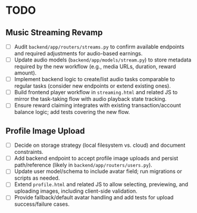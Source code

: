 # TODO

## Music Streaming Revamp
- [ ] Audit `backend/app/routers/streams.py` to confirm available endpoints and required adjustments for audio-based earnings.
- [ ] Update audio models (`backend/app/models/stream.py`) to store metadata required by the new workflow (e.g., media URLs, duration, reward amount).
- [ ] Implement backend logic to create/list audio tasks comparable to regular tasks (consider new endpoints or extend existing ones).
- [ ] Build frontend player workflow in `streaming.html` and related JS to mirror the task-taking flow with audio playback state tracking.
- [ ] Ensure reward claiming integrates with existing transaction/account balance logic; add tests covering the new flow.

## Profile Image Upload
- [ ] Decide on storage strategy (local filesystem vs. cloud) and document constraints.
- [ ] Add backend endpoint to accept profile image uploads and persist path/reference (likely in `backend/app/routers/users.py`).
- [ ] Update user model/schema to include avatar field; run migrations or scripts as needed.
- [ ] Extend `profile.html` and related JS to allow selecting, previewing, and uploading images, including client-side validation.
- [ ] Provide fallback/default avatar handling and add tests for upload success/failure cases.
